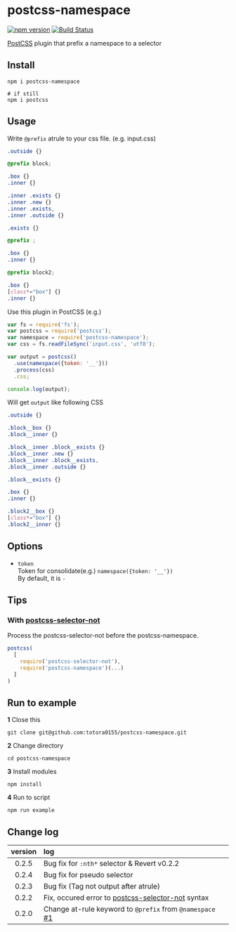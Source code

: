 # postcss-namespace

[![npm version](https://badge.fury.io/js/postcss-namespace.svg)](https://badge.fury.io/js/postcss-namespace)
[![Build Status](https://travis-ci.org/totora0155/postcss-namespace.svg?branch=master)](https://travis-ci.org/totora0155/postcss-namespace)

[PostCSS](https://github.com/postcss/postcss) plugin that prefix a namespace to a selector

## Install

```
npm i postcss-namespace

# if still
npm i postcss
```

## Usage

Write `@prefix` atrule to your css file.
(e.g. input.css)
```css
.outside {}

@prefix block;

.box {}
.inner {}

.inner .exists {}
.inner .new {}
.inner .exists,
.inner .outside {}

.exists {}

@prefix ;

.box {}
.inner {}

@prefix block2;

.box {}
[class*="box"] {}
.inner {}

```

Use this plugin in PostCSS
(e.g.)
```javascript
var fs = require('fs');
var postcss = require('postcss');
var namespace = require('postcss-namespace');
var css = fs.readFileSync('input.css', 'utf8');

var output = postcss()
  .use(namespace({token: '__'}))
  .process(css)
  .css;

console.log(output);
```

Will get `output` like following CSS

```css
.outside {}

.block__box {}
.block__inner {}

.block__inner .block__exists {}
.block__inner .new {}
.block__inner .block__exists,
.block__inner .outside {}

.block__exists {}

.box {}
.inner {}

.block2__box {}
[class*="box"] {}
.block2__inner {}
```

## Options

- `token`  
  Token for consolidate(e.g.) `namespace({token: '__'})`  
  By default, it is `-`

## Tips

### With [postcss-selector-not](https://github.com/postcss/postcss-selector-not)

Process the postcss-selector-not before the postcss-namespace.

```js
postcss(
  [
    require('postcss-selector-not'),
    require('postcss-namespace')(...)
  ]
)
```

## Run to example

**1** Close this

```
git clone git@github.com:totora0155/postcss-namespace.git
```

**2** Change directory
```
cd postcss-namespace
```

**3** Install modules
```
npm install
```

**4** Run to script
```
npm run example
```

## Change log

|version|log|
|:-:|:--|
|0.2.5|Bug fix for `:nth*` selector & Revert v0.2.2 |
|0.2.4|Bug fix for pseudo selector|
|0.2.3|Bug fix (Tag not output after atrule)|
|0.2.2|Fix, occured error to [postcss-selector-not](https://github.com/postcss/postcss-selector-not) syntax|
|0.2.0|Change at-rule keyword to `@prefix` from `@namespace` [#1](https://github.com/totora0155/postcss-namespace/issues/1)|
